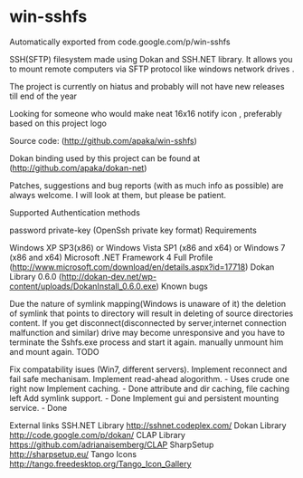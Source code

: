 # win-sshfs
Automatically exported from code.google.com/p/win-sshfs

SSH(SFTP) filesystem made using Dokan and SSH.NET library. It allows you to mount remote computers via SFTP protocol like windows network drives .

The project is currently on hiatus and probably will not have new releases till end of the year

Looking for someone who would make neat 16x16 notify icon , preferably based on this project logo

Source code: (http://github.com/apaka/win-sshfs)

Dokan binding used by this project can be found at (http://github.com/apaka/dokan-net)

Patches, suggestions and bug reports (with as much info as possible) are always welcome. I will look at them, but please be patient.

Supported Authentication methods

password
private-key (OpenSsh private key format)
Requirements

Windows XP SP3(x86) or Windows Vista SP1 (x86 and x64) or Windows 7 (x86 and x64)
Microsoft .NET Framework 4 Full Profile (http://www.microsoft.com/download/en/details.aspx?id=17718)
Dokan Library 0.6.0 (http://dokan-dev.net/wp-content/uploads/DokanInstall_0.6.0.exe)
Known bugs

Due the nature of symlink mapping(Windows is unaware of it) the deletion of symlink that points to directory will result in deleting of source directories content.
If you get disconnect(disconnected by server,internet connection malfunction and similar) drive may become unresponsive and you have to terminate the Sshfs.exe process and start it again. manually unmount him and mount again.
TODO

Fix compatability isues (Win7, different servers).
Implement reconnect and fail safe mechanisam.
Implement read-ahead alogorithm. - Uses crude one right now
Implement caching. - Done attribute and dir caching, file caching left
Add symlink support. - Done
Implement gui and persistent mounting service. - Done

External links
SSH.NET Library	http://sshnet.codeplex.com/
Dokan Library	http://code.google.com/p/dokan/
CLAP Library	https://github.com/adrianaisemberg/CLAP
SharpSetup	http://sharpsetup.eu/
Tango Icons	http://tango.freedesktop.org/Tango_Icon_Gallery
